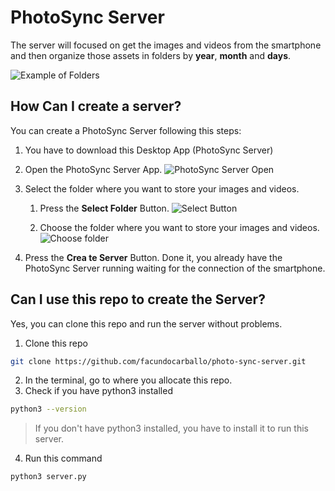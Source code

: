 # PhotoSync Server

The server will focused on get the images and videos from the smartphone and then organize those assets in folders by **year**, **month** and **days**.

![Example of Folders](https://i.ibb.co/TRzQVHV/Folders-example.png)

## How Can I create a server?
You can create a PhotoSync Server following this steps:
1. You have to download this Desktop App (PhotoSync Server)
2. Open the PhotoSync Server App.
![PhotoSync Server Open](https://i.ibb.co/Vp8jpjZ/Captura-de-pantalla-2023-08-09-a-la-s-10-33-32.png)

3. Select the folder where you want to store your images and videos.
    1. Press the **Select Folder** Button.
    ![Select Button](https://i.ibb.co/HF3VQXT/Captura-de-pantalla-2023-08-09-a-la-s-10-39-52.png)

    2. Choose the folder where you want to store your images and videos.
    ![Choose folder](https://i.ibb.co/VJJRtyB/Captura-de-pantalla-2023-08-09-a-la-s-10-41-21.png)

4. Press the **Crea te Server** Button.
Done it, you already have the PhotoSync Server running waiting for the connection of the smartphone.

## Can I use this repo to create the Server?
Yes, you can clone this repo and run the server without problems.
1. Clone this repo
```bash
git clone https://github.com/facundocarballo/photo-sync-server.git
```
2. In the terminal, go to where you allocate this repo.
3. Check if you have python3 installed
```bash
python3 --version
```
> If you don't have python3 installed, you have to install it to run this server.
4. Run this command
```bash
python3 server.py
```